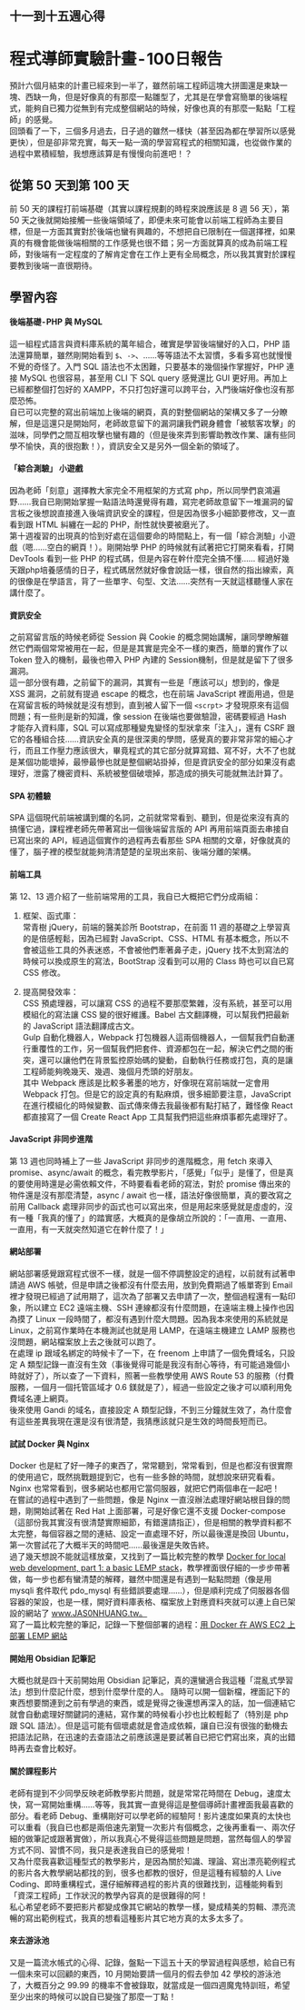 ## 十一到十五週心得
# 程式導師實驗計畫 - 100日報告
預計六個月結束的計畫已經來到一半了，雖然前端工程師這塊大拼圖還是東缺一塊、西缺一角，但是好像真的有那麼一點雛型了，尤其是在學會寫簡單的後端程式，能夠自已獨力從無到有完成整個網站的時候，好像也真的有那麼一點點「工程師」的感覺。   
回頭看了一下，三個多月過去，日子過的雖然一樣快（甚至因為都在學習所以感覺更快），但是卻非常充實，每天一點一滴的學習寫程式的相關知識，也從做作業的過程中累積經驗，我想應該算是有慢慢向前進吧！？  

## 從第 50 天到第 100 天
前 50 天的課程打前端基礎（其實以課程規劃的時程來說應該是 8 週 56 天），第 50 天之後就開始接觸一些後端領域了，即便未來可能會以前端工程師為主要目標，但是一方面其實對於後端也蠻有興趣的，不想把自已限制在一個選擇裡，如果真的有機會能做後端相關的工作感覺也很不錯；另一方面就算真的成為前端工程師，對後端有一定程度的了解肯定會在工作上更有全局概念，所以我其實對於課程要教到後端一直很期待。  

## 學習內容
#### 後端基礎 - PHP 與 MySQL
這一組程式語言與資料庫系統的萬年組合，確實是學習後端蠻好的入口，PHP 語法還算簡單，雖然剛開始看到 `$`、`->`、……等等語法不太習慣，多看多寫也就慢慢不覺的奇怪了。入門 SQL 語法也不太困難，只要基本的幾個操作掌握好，PHP 連接 MySQL 也很容易，甚至用 CLI 下 SQL query 感覺還比 GUI 更好用。再加上已經都整個打包好的 XAMPP，不只打包好還可以跨平台，入門後端好像也沒有那麼恐怖。  
自已可以完整的寫出前端加上後端的網頁，真的對整個網站的架構又多了一分瞭解，但是這還只是開始阿，老師故意留下的漏洞讓我們親身體會「被駭客攻擊」的滋味，同學們之間互相攻擊也蠻有趣的（但是後來弄到影響助教改作業、讓有些同學不愉快，真的很抱歉！），資訊安全又是另外一個全新的領域了。  

#### 「綜合測驗」 小遊戲
因為老師「刻意」選擇教大家完全不用框架的方式寫 php，所以同學們哀鴻遍野……我自已剛開始掌握一點語法時還覺得有趣，寫完老師故意留下一堆漏洞的留言板之後想說直接進入後端資訊安全的課程，但是因為很多小細節要修改，又一直看到跟 HTML 糾纏在一起的 PHP，耐性就快要被磨光了。  
第十週複習的出現真的恰到好處在這個要命的時間點上，有一個「綜合測驗」小遊戲（嗯……空白的網頁！）。剛開始學 PHP 的時候就有試著把它打開來看看，打開 DevTools 看到一些 PHP 的程式碼，但是內容在幹什麼完全搞不懂…… 經過好幾天跟php培養感情的日子，程式碼居然就好像會說話一樣，很自然的指出線索，真的很像是在學語言，背了一些單字、句型、文法……突然有一天就這樣聽懂人家在講什麼了。  

#### 資訊安全
之前寫留言版的時候老師從 Session 與 Cookie 的概念開始講解，讓同學瞭解雖然它們兩個常常被用在一起，但是是其實是完全不一樣的東西，簡單的實作了以 Token 登入的機制，最後也帶入 PHP 內建的 Session機制，但是就是留下了很多漏洞。  
這一部分很有趣，之前留下的漏洞，其實有一些是「應該可以」想到的，像是 XSS 漏洞，之前就有提過 escape 的概念，也在前端 JavaScript 裡面用過，但是在寫留言板的時候就是沒有想到，直到被人留下一個 `<scrpt>` 才發現原來有這個問題；有一些則是新的知識，像 session 在後端也要做驗證，密碼要經過 Hash 才能存入資料庫，SQL 可以寫成那種變鬼變怪的型狀拿來「注入」，還有 CSRF 跟它的各種組合技……資訊安全真的是很深奧的學問，感覺真的要非常非常的細心才行，而且工作壓力應該很大，畢竟程式的其它部分就算寫錯、寫不好，大不了也就是某個功能壞掉，最慘最慘也就是整個網站掛掉，但是資訊安全的部分如果沒有處理好，泄露了機密資料、系統被整個破壞掉，那造成的損失可能就無法計算了。  

#### SPA 初體驗
SPA 這個現代前端被講到爛的名詞，之前就常常看到、聽到，但是從來沒有真的搞懂它過，課程裡老師先帶著寫出一個後端留言版的 API 再用前端頁面去串接自已寫出來的 API，經過這個實作的過程再去看那些 SPA 相關的文章，好像就真的懂了，腦子裡的模型就能夠清清楚楚的呈現出來前、後端分離的架構。  

#### 前端工具
第 12、13 週介紹了一些前端常用的工具，我自已大概把它們分成兩組：  
1. 框架、函式庫：  
  常青樹 jQuery，前端的醫美診所 Bootstrap，在前面 11 週的基礎之上學習真的是倍感輕鬆，因為已經對 JavaScript、CSS、HTML 有基本概念，所以不會被這些工具的外表迷惑，不會被他們牽著鼻子走，jQuery 找不太到寫法的時候可以換成原生的寫法，BootStrap 沒看到可以用的 Class 時也可以自已寫 CSS 修改。  
  
2. 提高開發效率：  
  CSS 預處理器，可以讓寫 CSS 的過程不要那麼繁雜，沒有系統，甚至可以用模組化的寫法讓 CSS 變的很好維護。Babel 古文翻譯機，可以幫我們把最新的 JavaScript 語法翻譯成古文。  
  Gulp 自動化機器人，Webpack 打包機器人這兩個機器人，一個幫我們自動運行重覆性的工作，另一個幫我們把套件、資源都包在一起，解決它們之間的衝突，還可以讓他們在背景監控原始碼的變動，自動執行任務或打包，真的是讓工程師能夠晚幾天、幾週、幾個月禿頭的好朋友。  
  其中 Webpack 應該是比較多著墨的地方，好像現在寫前端就一定會用 Webpack 打包。但是它的設定真的有點麻煩，很多細節要注意，JavaScript 在進行模組化的時候變數、函式傳來傳去我最後都有點打結了，難怪像 React 都直接寫了一個 Create React App 工具幫我們把這些麻煩事都先處理好了。  

#### JavaScript 非同步進階
第 13 週也同時補上了一些 JavaScript 非同步的進階概念，用 fetch 來導入 promise、async/await 的概念，看完教學影片，「感覺」「似乎」是懂了，但是真的要使用時還是必需依賴文件，不時要看看老師的寫法，對於 promise 傳出來的物件還是沒有那麼清楚，async / await 也一樣，語法好像很簡單，真的要改寫之前用 Callback 處理非同步的函式也可以寫出來，但是用起來感覺就是虛虛的，沒有一種「我真的懂了」的踏實感，大概真的是像胡立所說的：「一直用、一直用、一直用，有一天就突然知道它在幹什麼了！」  

#### 網站部署
網站部署感覺跟寫程式很不一樣，就是一個不停調整設定的過程，以前就有試著申請過 AWS 帳號，但是申請之後都沒有什麼去用，放到免費期過了帳單寄到 Email 裡才發現已經過了試用期了，這次為了部署又去申請了一次，整個過程還有一點印象，所以建立 EC2 遠端主機、SSH 連線都沒有什麼問題，在遠端主機上操作也因為摸了 Linux 一段時間了，都沒有遇到什麼大問題。因為我本來使用的系統就是 Linux，之前寫作業時在本機測試也就是用 LAMP，在遠端主機建立 LAMP 服務也沒問題，網站檔案放上去之後就可以跑了。  
在處理 ip 跟域名綁定的時候卡了一下，在 freenom 上申請了一個免費域名，只設定 A 類型記錄一直沒有生效（事後覺得可能是我沒有耐心等待，有可能過幾個小時就好了），所以查了一下資料，照著一些教學使用 AWS Route 53 的服務（付費服務，一個月一個托管區域才 0.6 鎂就是了），經過一些設定之後才可以順利用免費域名連上網頁。  
後來使用 Gandi 的域名，直接設定 A 類型記錄，不到三分鐘就生效了，為什麼會有這些差異我現在還是沒有很清楚，我猜應該就只是生效的時間長短而已。  

#### 試試 Docker 與 Nginx
Docker 也是紅了好一陣子的東西了，常常聽到，常常看到，但是也都沒有很實際的使用過它，既然挑戰題提到它，也有一些多餘的時間，就想說來研究看看。Nginx 也常常看到，很多網站也都用它當伺服器，就把它們兩個串在一起吧！  
在嘗試的過程中遇到了一些問題，像是 Nginx 一直沒辦法處理好網站根目錄的問題，剛開始試著在 Red Hat 上面部署，可是好像它還不支援 Docker-compose（這部份我其實沒有很清楚實際細節，有錯還請指正），但是相關的教學資料都不太完整，每個容器之間的連結、設定一直處理不好，所以最後還是換回 Ubuntu，第一次嘗試花了大概半天的時間吧……最後還是失敗告終。  
過了幾天想說不能就這樣放棄，又找到了一篇比較完整的教學 [Docker for local web development, part 1: a basic LEMP stack](https://medium.com/r/?url=https%3A%2F%2Ftech.osteel.me%2Fposts%2Fdocker-for-local-web-development-part-1-a-basic-lemp-stack)，教學裡面很仔細的一步步帶著做，每一步也都有蠻清楚的解釋，雖然中間還是有遇到一點點問題（像是用 mysqli 套件取代 pdo_mysql 有些錯誤要處理……），但是順利完成了伺服器各個容器的架設，也是一樣，開好資料庫表格、檔案放上對應資料夾就可以連上自已架設的網站了 www.JAS0NHUANG.tw。  
寫了一篇比較完整的筆記，記錄一下整個部署的過程：[用 Docker 在 AWS EC2 上部署 LEMP 網站](https://github.com/Lidemy/mentor-program-4th-JAS0NHUANG/compare/week14?expand=1&short_path=fa96999#diff-fa96999db6665973fe7297cedc33623e)  

#### 開始用 Obsidian 記筆記
大概也就是四十天前開始用 Obsidian 記筆記，真的還蠻適合我這種「混亂式學習法」想到什麼記什麼，想到什麼學什麼的人。
隨時可以開一個新檔，裡面記下的東西想要關連到之前有學過的東西，或是覺得之後還想再深入的話，加一個連結它就會自動處理好關鍵詞的連結，寫作業的時候看小抄也比較輕鬆了（特別是 php 跟 SQL 語法）。但是這可能有個壞處就是會造成依賴，讓自已沒有很強的動機去把語法記熟，在迅速的去查語法之前應該還是要試著自已把它們寫出來，真的出錯時再去查會比較好。  

#### 關於課程影片
老師有提到不少同學反映老師教學影片問題，就是常常花時間在 Debug，速度太快，寫一寫開始重構……等等，我其實一直覺得這是整個導師計畫裡面我最喜歡的部分。看老師 Debug、重構剛好可以學老師的經驗阿！影片速度如果真的太快也可以重看（我自已也都是兩倍速先瀏覽一次影片有個概念，之後再重看一、兩次仔細的做筆記或跟著實做），所以我真心不覺得這些問題是問題，當然每個人的學習方式不同、習慣不同，我只是表達我自已的感覺啦！  
又為什麼我喜歡這種型式的教學影片，是因為關於知識、理論、寫出漂亮範例程式的影片各大教學網站都找的到，很多也都教的很好，但是這種有經驗的人 Live Coding、即時重構程式，還仔細解釋過程的影片真的很難找到，這種能夠看到「資深工程師」工作狀況的教學內容真的是很難得的阿！  
私心希望老師不要把影片都變成像其它網站的教學一樣，變成精美的剪輯、漂亮流暢的寫出範例程式，我真的想看這種影片其它地方真的太多太多了。  

#### 來去游泳池
又是一篇流水帳式的心得、記錄，盤點一下這五十天的學習過程與感想，給自已有一個未來可以回顧的東西，10 月開始要請一個月的假去參加 42 學校的游泳池了，大概百分之 99.99 的機率不會被錄取，就當成是一個四週魔鬼特訓班，希望至少出來的時候可以說自已變強了那麼一丁點！
